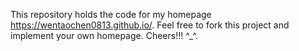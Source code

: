 This repository holds the code for my homepage <https://wentaochen0813.github.io/>. Feel free to fork this project and implement your own homepage. Cheers!!! ^_^.